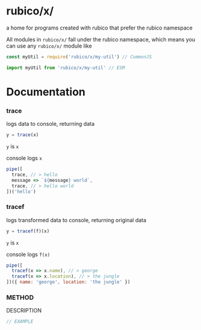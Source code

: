 # rubico/x/

a home for programs created with rubico that prefer the rubico namespace

All modules in `rubico/x/` fall under the rubico namespace, which means you can use any `rubico/x/` module like
```javascript
const myUtil = require('rubico/x/my-util') // CommonJS

import myUtil from 'rubico/x/my-util' // ESM
```

# Documentation

### trace
logs data to console, returning data
```javascript
y = trace(x)
```

`y` is `x`

console logs `x`

```javascript
pipe([
  trace, // > hello
  message => `${message} world`,
  trace, // > hello world
])('hello')
```

### tracef
logs transformed data to console, returning original data
```javascript
y = tracef(f)(x)
```

`y` is `x`

console logs `f(x)`

```javascript
pipe([
  tracef(x => x.name), // > george
  tracef(x => x.location), // > the jungle
])({ name: 'george', location: 'the jungle' })
```

### METHOD
DESCRIPTION
```javascript
// EXAMPLE
```
